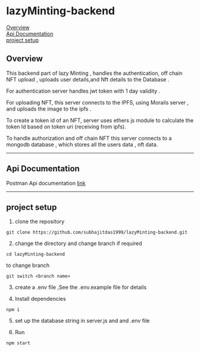 # lazyMinting-backend

[Overview](#overview)<br>
[Api Documentation](#api-documentation)<br>
[project setup](#project-setup)<br>

## **Overview**

This backend part of lazy Minting , handles the authentication, off chain NFT upload , uploads user details,and Nft details to the Database .

For authentication server handles jwt token with 1 day validity .

For uploading NFT, this server connects to the IPFS, using Morails server , and uploads the image to the ipfs .

To create a token id of an NFT, server uses ethers js module to calculate the token Id based on token uri (receiving from ipfs).

To handle authorization and off chain NFT this server connects to a mongodb database , which stores all the users data , nft data.

***
## **Api Documentation**

Postman Api documentation [link](https://documenter.getpostman.com/view/15761755/UyxnCjDk)

***

## **project setup**

1. clone the repository

```
git clone https://github.com/subhajitdas1999/lazyMinting-backend.git
```

2. change the directory and change branch if required

```
cd lazyMinting-backend
```

to change branch 

```
git switch <branch name>
```

3. create a .env file ,See the .env.example file for details


4. Install dependencies

```
npm i
```
5. set up the database string in server.js and and .env file

6. Run 

```
npm start
```


